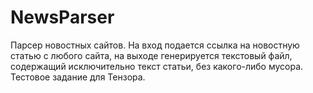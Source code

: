 # NewsParser
Парсер новостных сайтов. На вход подается ссылка на новостную статью с любого сайта, на выходе генерируется текстовый файл, содержащий исключительно текст статьи, без какого-либо мусора. Тестовое задание для Тензора.
